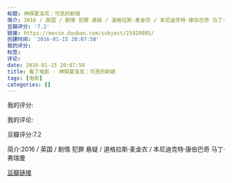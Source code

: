 ```yaml
---
标题: 神探夏洛克：可恶的新娘
简介: 2016 / 英国 / 剧情 犯罪 悬疑 / 道格拉斯·麦金农 / 本尼迪克特·康伯巴奇 马丁·弗瑞曼
豆瓣评分: '7.2'
链接: https://movie.douban.com/subject/25920885/
创建时间: '2016-01-15 20:07:50'
我的评分:
标签:
评论:
date: 2016-01-15 20:07:50
title: 看了电影 - 神探夏洛克：可恶的新娘
tags: [电影]
categories: []
---
```


我的评分:

我的评论:

豆瓣评分:7.2

简介:2016 / 英国 / 剧情 犯罪 悬疑 / 道格拉斯·麦金农 / 本尼迪克特·康伯巴奇 马丁·弗瑞曼

[豆瓣链接](https://movie.douban.com/subject/25920885/)

